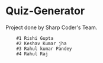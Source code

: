 # Quiz-Generator
Project done by Sharp Coder's Team.
~~~ Presented By ~~~
    #1 Rishi Gupta
    #2 Keshav Kumar jha
    #3 Rahul kumar Pandey
    #4 Rahul Raj
